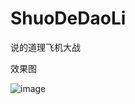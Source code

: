 # ShuoDeDaoLi
说的道理飞机大战

效果图

![image](https://github.com/from-import/ShuoDeDaoLi/assets/132730866/e1b19be5-3ffb-46bb-9956-83cf858054a1)
